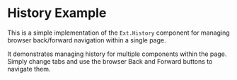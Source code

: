 # History Example #

This is a simple implementation of the `Ext.History` component for managing browser back/forward navigation within a single page.

It demonstrates managing history for multiple components within the page. Simply change tabs and use the browser Back and Forward buttons to navigate them.
